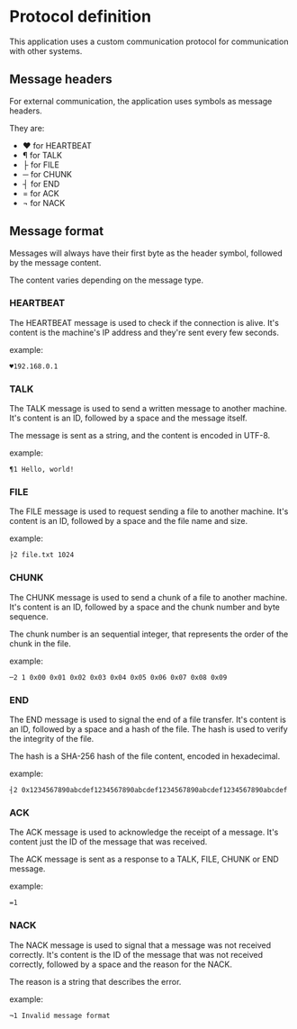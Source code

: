# Protocol definition

This application uses a custom communication protocol for communication with other systems.

## Message headers

For external communication, the application uses symbols as message headers.

They are:

- ♥ for HEARTBEAT  <!-- Alt + 3    -->
- ¶ for TALK       <!-- Alt + 0182 -->
- ├ for FILE       <!-- Alt + 195  -->
- ─ for CHUNK      <!-- Alt + 196  -->
- ┤ for END        <!-- Alt + 180  -->
- ­­= for ACK        <!-- Equal      -->
- ¬ for NACK       <!-- Alt + 170  -->

## Message format

Messages will always have their first byte as the header symbol, followed by the message content.

The content varies depending on the message type.

### HEARTBEAT

The HEARTBEAT message is used to check if the connection is alive.
It's content is the machine's IP address and they're sent every few seconds.

example:

```PlainText
♥192.168.0.1
```

### TALK

The TALK message is used to send a written message to another machine.
It's content is an ID, followed by a space and the message itself.

The message is sent as a string, and the content is encoded in UTF-8.

example:

```PlainText
¶1 Hello, world!
```

### FILE

The FILE message is used to request sending a file to another machine.
It's content is an ID, followed by a space and the file name and size.

example:

```PlainText
├2 file.txt 1024
```

### CHUNK

The CHUNK message is used to send a chunk of a file to another machine.
It's content is an ID, followed by a space and the chunk number and byte sequence.

The chunk number is an sequential integer, that represents the order of the chunk in the file.

example:

```PlainText
─2 1 0x00 0x01 0x02 0x03 0x04 0x05 0x06 0x07 0x08 0x09
```

### END

The END message is used to signal the end of a file transfer.
It's content is an ID, followed by a space and a hash of the file.
The hash is used to verify the integrity of the file.

The hash is a SHA-256 hash of the file content, encoded in hexadecimal.

example:

```PlainText
┤2 0x1234567890abcdef1234567890abcdef1234567890abcdef1234567890abcdef
```

### ACK

The ACK message is used to acknowledge the receipt of a message.
It's content just the ID of the message that was received.

The ACK message is sent as a response to a TALK, FILE, CHUNK or END message.

example:

```PlainText
­­=1
```

### NACK

The NACK message is used to signal that a message was not received correctly.
It's content is the ID of the message that was not received correctly, followed by a space and the reason for the NACK.

The reason is a string that describes the error.

example:

```PlainText
¬1 Invalid message format
```

